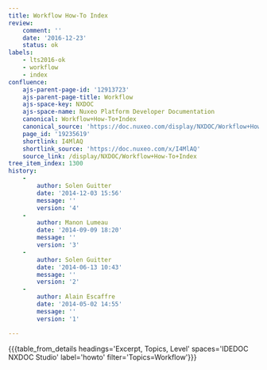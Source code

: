 ```yaml
---
title: Workflow How-To Index
review:
    comment: ''
    date: '2016-12-23'
    status: ok
labels:
    - lts2016-ok
    - workflow
    - index
confluence:
    ajs-parent-page-id: '12913723'
    ajs-parent-page-title: Workflow
    ajs-space-key: NXDOC
    ajs-space-name: Nuxeo Platform Developer Documentation
    canonical: Workflow+How-To+Index
    canonical_source: 'https://doc.nuxeo.com/display/NXDOC/Workflow+How-To+Index'
    page_id: '19235619'
    shortlink: I4MlAQ
    shortlink_source: 'https://doc.nuxeo.com/x/I4MlAQ'
    source_link: /display/NXDOC/Workflow+How-To+Index
tree_item_index: 1300
history:
    -
        author: Solen Guitter
        date: '2014-12-03 15:56'
        message: ''
        version: '4'
    -
        author: Manon Lumeau
        date: '2014-09-09 18:20'
        message: ''
        version: '3'
    -
        author: Solen Guitter
        date: '2014-06-13 10:43'
        message: ''
        version: '2'
    -
        author: Alain Escaffre
        date: '2014-05-02 14:55'
        message: ''
        version: '1'

---
```

{{{table_from_details headings='Excerpt, Topics, Level' spaces='IDEDOC NXDOC Studio' label='howto' filter='Topics=Workflow'}}}

